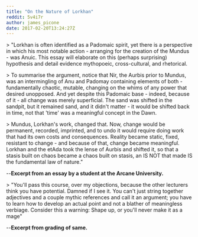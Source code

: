 ```yaml
---
title: "On the Nature of Lorkhan"
reddit: 5v4i7r
author: james_picone
date: 2017-02-20T13:24:27Z
---
```


&gt; "Lorkhan is often identified as a Padomaic spirit, yet there is a perspective in which his most notable action - arranging for the creation of the Mundus - was Anuic. This essay will elaborate on this (perhaps surprising) hypothesis and detail evidence mythopoeic, cross-cultural, and rhetorical.

&gt; To summarise the argument, notice that Nir, the Aurbis prior to Mundus, was an intermingling of Anu and Padomay containing elements of both - fundamentally chaotic, mutable, changing on the whims of any power that desired unopposed. And yet despite this Padomaic base - indeed, because of it - all change was merely superficial. The sand was shifted in the sandpit, but it remained sand, and it didn't matter - it would be shifted back in time, not that 'time' was a meaningful concept in the Dawn.

&gt; Mundus, Lorkhan's work, changed that. Now, change would be permanent, recorded, imprinted, and to undo it would require doing work that had its own costs and consequences. Reality became static, fixed, resistant to change - and because of that, change became meaningful. Lorkhan and the etAda took the lense of Aurbis and shifted it, so that a stasis built on chaos became a chaos built on stasis, an IS NOT that made IS the fundamental law of nature."

--**Excerpt from an essay by a student at the Arcane University.**





&gt; "You'll pass this course, over my objections, because the other lecturers think you have potential. Damned if I see it. You can't just string together adjectives and a couple mythic references and call it an argument; you have to learn how to develop an actual point and not a blather of meaningless verbiage. Consider this a warning: Shape up, or you'll never make it as a mage"

--**Excerpt from grading of same.**
